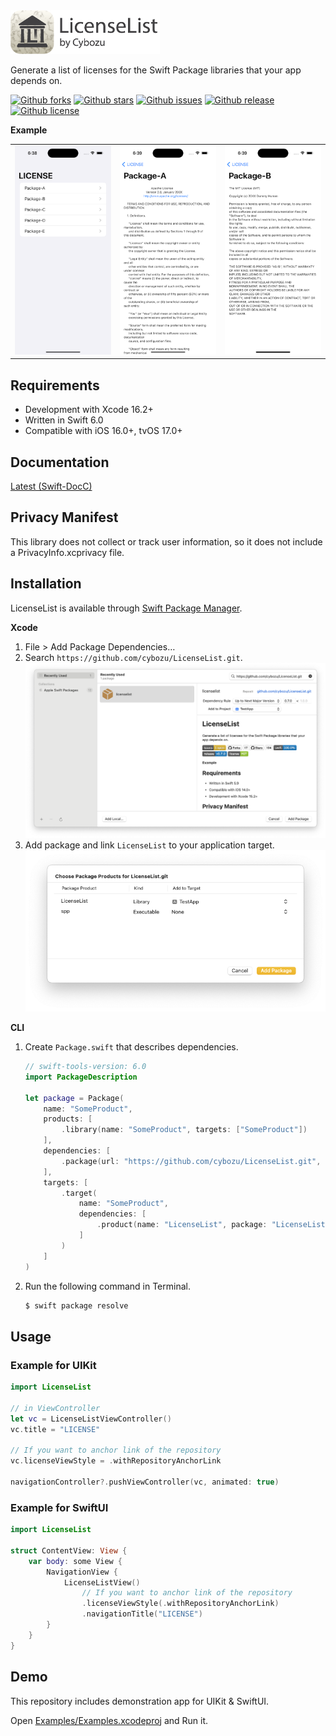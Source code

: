 <picture>
  <source srcset="./Media/logo-dark.png" height="70" media="(prefers-color-scheme: dark)" alt="LicenseList by Cybozu">
  <img src="./Media/logo-light.png" height="70" alt="LicenseList by Cybozu">
</picture>

Generate a list of licenses for the Swift Package libraries that your app depends on.

[![Github forks](https://img.shields.io/github/forks/cybozu/LicenseList)](https://github.com/cybozu/LicenseList/network/members)
[![Github stars](https://img.shields.io/github/stars/cybozu/LicenseList)](https://github.com/cybozu/LicenseList/stargazers)
[![Github issues](https://img.shields.io/github/issues/cybozu/LicenseList)](https://github.com/cybozu/LicenseList/issues)
[![Github release](https://img.shields.io/github/v/release/cybozu/LicenseList)](https://github.com/cybozu/LicenseList/releases)
[![Github license](https://img.shields.io/github/license/cybozu/LicenseList)](https://github.com/cybozu/LicenseList/blob/main/LICENSE)

**Example**

<table>
  <tr>
    <td><img src="./Media/demo-top.png" /></td>
    <td><img src="./Media/demo-apache.png" /></td>
    <td><img src="./Media/demo-mit.png" /></td>
  </tr>
</table>

## Requirements

- Development with Xcode 16.2+
- Written in Swift 6.0
- Compatible with iOS 16.0+, tvOS 17.0+

## Documentation

[Latest (Swift-DocC)](https://cybozu.github.io/LicenseList/documentation/licenselist/)

## Privacy Manifest

This library does not collect or track user information, so it does not include a PrivacyInfo.xcprivacy file.

## Installation

LicenseList is available through [Swift Package Manager](https://github.com/apple/swift-package-manager/).

**Xcode**

1. File > Add Package Dependencies…
2. Search `https://github.com/cybozu/LicenseList.git`.  
   <img src="./Media/add-package-dependencies.png" width="800px">
3. Add package and link `LicenseList` to your application target.  
   <img src="./Media/add-package.png" width="600px">

**CLI**

1. Create `Package.swift` that describes dependencies.

   ```swift
   // swift-tools-version: 6.0
   import PackageDescription

   let package = Package(
       name: "SomeProduct",
       products: [
           .library(name: "SomeProduct", targets: ["SomeProduct"])
       ],
       dependencies: [
           .package(url: "https://github.com/cybozu/LicenseList.git", exact: "2.0.0")
       ],
       targets: [
           .target(
               name: "SomeProduct",
               dependencies: [
                   .product(name: "LicenseList", package: "LicenseList")
               ]
           )
       ]
   )
   ```

2. Run the following command in Terminal.
   ```sh
   $ swift package resolve
   ```

## Usage

### Example for UIKit

```swift
import LicenseList

// in ViewController
let vc = LicenseListViewController()
vc.title = "LICENSE"

// If you want to anchor link of the repository
vc.licenseViewStyle = .withRepositoryAnchorLink

navigationController?.pushViewController(vc, animated: true)
```

### Example for SwiftUI

```swift
import LicenseList

struct ContentView: View {
    var body: some View {
        NavigationView {
            LicenseListView()
                // If you want to anchor link of the repository
                .licenseViewStyle(.withRepositoryAnchorLink)
                .navigationTitle("LICENSE")
        }
    }
}
```

## Demo

This repository includes demonstration app for UIKit & SwiftUI.

Open [Examples/Examples.xcodeproj](/Examples/Examples.xcodeproj) and Run it.
